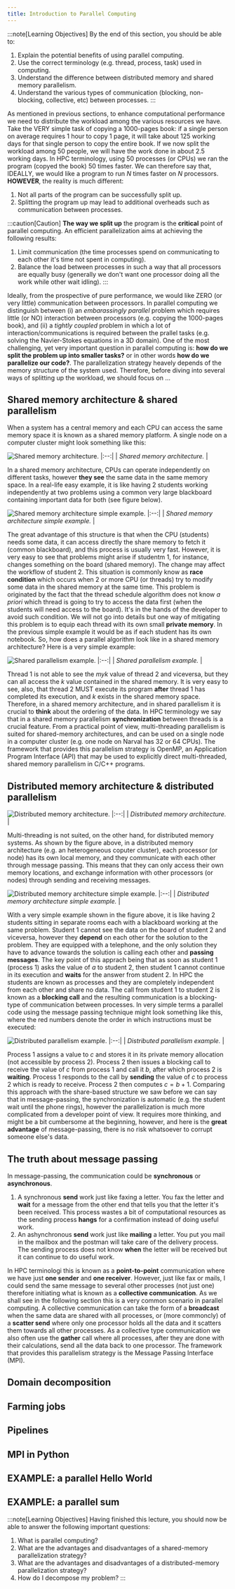 ```yaml
---
title: Introduction to Parallel Computing
---
```


:::note[Learning Objectives]
By the end of this section, you should be able to:
1. Explain the potential benefits of using parallel computing.
2. Use the correct terminology (e.g. thread, process, task) used in computing.
3. Understand the difference between distributed memory and shared memory parallelism.
4. Understand the various types of communication (blocking, non-blocking, collective, etc) between processes.
:::

As mentioned in previous sections, to enhance computational performance we need to distribute the workload among the various resources we have. Take the VERY simple task of copying a 1000-pages book: if a single person on average requires 1 hour to copy 1 page, it will take about 125 working days for that single person to copy the entire book. If we now split the workload among 50 people, we will have the work done in about 2.5 working days. In HPC terminology, using 50 processes (or CPUs) we ran the program (copyed the book) 50 times faster. We can therefore say that, IDEALLY, we would like a program to run $N$ times faster on $N$ processors. **HOWEVER**, the reality is much different:

1. Not all parts of the program can be successfully split up.
2. Splitting the program up may lead to additional overheads such as communication between processes.

:::caution[Caution]
**The way we split up** the program is the **critical** point of parallel computing. An efficient parallelization aims at achieving the following results:
1. Limit communication (the time processes spend on communicating to each other it's time not spent in computing).
2. Balance the load between processes in such a way that all processors are equally busy (generally we don't want one processor doing all the work while other wait idling).
:::

Ideally, from the prospective of pure performance, we would like ZERO (or very little) communication between processors. In parallel computing we distinguish between (i) an *embarassingly parallel* problem which requires little (or NO) interaction between processors (e.g. copying the 1000-pages book), and (ii) a *tightly coupled* problem in which a lot of interaction/communications is required between the prallel tasks (e.g. solving the Navier-Stokes equations in a 3D domain). One of the most challenging, yet very important question in parallel computing is: **how do we split the problem up into smaller tasks?** or in other words **how do we parallelize our code?**. The parallelization strategy heavely depends of the memory structure of the system used. Therefore, before diving into several ways of splitting up the workload, we should focus on ...

## Shared memory architecture & shared parallelism
When a system has a central memory and each CPU can access the same memory space it is known as a shared memory platform. A single node on a computer cluster might look something like this:

![Shared memory architecture.](../../../assets/figs_section1/shared-mem.png "Shared memory architecture.")
|:--:| 
| *Shared memory architecture.* |

In a shared memory architecture, CPUs can operate independently on different tasks, however **they see** the same data in the same memory space. In a real-life easy example, it is like having 2 students working independently at two problems using a common very large blackboard containing important data for both (see figure below).

![Shared memory architecture simple example.](../../../assets/figs_section1/Shared-mem-ex.png "Shared memory architecture simple example.")
|:--:| 
| *Shared memory architecture simple example.* |

The great advantage of this structure is that when the CPU (students) needs some data, it can access directly the share memory to fetch it (common blackboard), and this process is usually very fast. However, it is very easy to see that problems might arise if studentm 1, for instance, changes something on the board (shared memory). The change may affect the workflow of student 2. This situation is commonly know as **race condition** which occurs when 2 or more CPU (or threads) try to modify some data in the shared memory at the same time. This problem is originated by the fact that the thread schedule algorithm does not know *a priori* which thread is going to try to access the data first (when the students will need access to the board). It's in the hands of the developer to avoid such condition. We will not go into details but one way of mitigating this problem is to equip each thread with its own small **private memory**. In the previous simple example it would be as if each student has its own notebook. So, how does a parallel algorithm look like in a shared memory architecture? Here is a very simple example:

![Shared parallelism example.](../../../assets/figs_section1/shared-parall.png "Shared parallelism example.")
|:--:| 
| *Shared parallelism example.* |

Thread 1 is not able to see the $myk$ value of thread 2 and viceversa, but they can all access the $k$ value contained in the shared memory. It is very easy to see, also, that thread 2 MUST execute its program **after** thread 1 has completed its execution, and $k$ exists in the shared memory space. Therefore, in a shared memory architecture, and in shared parallelism it is crucial to **think** about the ordering of the data. In HPC terminology we say that in a shared memory parallelism **synchronization** between threads is a crucial feature. From a practical point of view, multi-threading parallelism is suited for shared-memory architectures, and can be used on a single node in a computer cluster (e.g. one node on Narval has 32 or 64 CPUs). The framework that provides this parallelism strategy is OpenMP, an Application Program Interface (API) that may be used to explicitly direct multi-threaded, shared memory parallelism in C/C++ programs. 

## Distributed memory architecture & distributed parallelism
![Distributed memory architecture.](../../../assets/figs_section1/dist-mem.png "Distributed memory architecture.")
|:--:| 
| *Distributed memory architecture.* |

Multi-threading is not suited, on the other hand, for distributed memory systems. As shown by the figure above, in a distributed memory architecture (e.g. an heterogeneous coputer cluster), each processor (or node) has its own local memory, and they communicate with each other through message passing. This means that they can only access their own memory locations, and exchange information with other processors (or nodes) through sending and receiving messages. 

![Distributed memory architecture simple example.](../../../assets/figs_section1/dist-mem-ex.png "Distributed memory architecture simple example.")
|:--:| 
| *Distributed memory architecture simple example.* |

With a very simple example shown in the figure above, it is like having 2 students sitting in separate rooms each with a blackboard working at the same problem. Student 1 cannot see the data on the board of student 2 and viceversa, however they **depend** on each other for the solution to the problem. They are equipped with a telephone, and the only solution they have to advance towards the solution is calling each other and **passing messages**. The key point of this apprach being that as soon as student 1 (process 1) asks the value of $a$ to student 2, then student 1 cannot continue in its execution and **waits** for the answer from student 2. In HPC the students are known as processes and they are completely independent from each other and share no data. The call from student 1 to student 2 is known as a **blocking call** and the resulting communication is a blocking-type of communication between processes. In very simple terms a parallel code using the message passing technique might look something like this, where the red numbers denote the order in which instructions must be executed:

![Distributed parallelism example.](../../../assets/figs_section1/dist-parl-code.png "Distributed parallelism example.")
|:--:| 
| *Distributed parallelism example.* |

Process 1 assigns a value to $c$ and stores it in its private memory allocation (not accessible by process 2). Process 2 then issues a blocking call to receive the value of $c$ from process 1 and call it $b$, after which process 2 is **waiting**. Process 1 responds to the call by **sending** the value of $c$ to process 2 which is ready to receive. Process 2 then computes $c=b+1$. Comparing this approach with the share-based structure we saw before we can say that in message-passing, the synchronization is automatic (e.g. the student wait until the phone rings), however the parallelization is much more complicated from a developer point of view. It requires more thinking, and might be a bit cumbersome at the beginning, however, and here is the **great advantage** of message-passing, there is no risk whatsoever to corrupt someone else's data. 

## The truth about message passing
In message-passing, the communication could be **synchronous** or **asynchronous**.

1. A synchronous **send** work just like faxing a letter. You fax the letter and **wait** for a message from the other end that tells you that the letter it's been received. This process wastes a bit of computational resources as the sending process **hangs** for a confirmation instead of doing useful work.
2. An ashynchronous **send** work just like **mailing** a letter. You put you mail in the mailbox and the postman will take care of the delivery process. The sending process does not know **when** the letter will be received but it can continue to do useful work.

In HPC terminologi this is known as a **point-to-point** communication where we have just **one sender** and **one receiver**. However, just like fax or mails, I could send the same message to several other processes (not just one) therefore initiating what is known as a **collective communication**. As we shall see in the following section this is a very common scenario in parallel computing. A collective communication can take the form of a **broadcast** when the same data are shared with all processes, or (more commoncly) of a **scatter send** where only one processor holds all the data and it scatters them towards all other processes. As a collective type communication we also often use the **gather** call where all processes, after they are done with their calculations, send all the data back to one processor. The framework that provides this parallelism strategy is the Message Passing Interface (MPI).

## Domain decomposition

## Farming jobs

## Pipelines

## MPI in Python

## EXAMPLE: a parallel Hello World

## EXAMPLE: a parallel sum



:::note[Learning Objectives]
Having finished this lecture, you should now be able to answer the following important questions:
1. What is parallel computing?
2. What are the advantages and disadvantages of a shared-memory parallelization strategy?
3. What are the advantages and disadvantages of a distributed-memory parallelization strategy?
4. How do I decompose my problem?
:::
